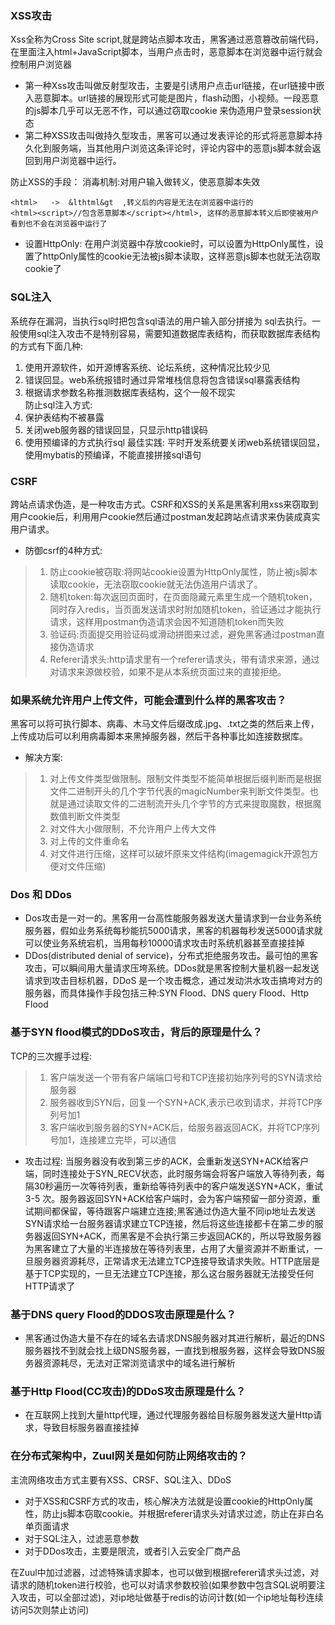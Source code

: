 ### XSS攻击
Xss全称为Cross Site script,就是跨站点脚本攻击，黑客通过恶意篡改前端代码，在里面注入html+JavaScript脚本，当用户点击时，恶意脚本在浏览器中运行就会控制用户浏览器
* 第一种Xss攻击叫做反射型攻击，主要是引诱用户点击url链接，在url链接中嵌入恶意脚本。url链接的展现形式可能是图片，flash动图，小视频。一段恶意的js脚本几乎可以无恶不作，可以通过窃取cookie
来伪造用户登录session状态
* 第二种XSS攻击叫做持久型攻击，黑客可以通过发表评论的形式将恶意脚本持久化到服务端，当其他用户浏览这条评论时，评论内容中的恶意js脚本就会返回到用户浏览器中运行。

防止XSS的手段：
消毒机制:对用户输入做转义，使恶意脚本失效
```
<html>   ->  &lthtml&gt  ,转义后的内容是无法在浏览器中运行的
<html><script>//包含恶意脚本</script></html>, 这样的恶意脚本转义后即使被用户看到也不会在浏览器中运行了
```

* 设置HttpOnly:
在用户浏览器中存放cookie时，可以设置为HttpOnly属性，设置了httpOnly属性的cookie无法被js脚本读取，这样恶意js脚本也就无法窃取cookie了

### SQL注入
系统存在漏洞，当执行sql时把包含sql语法的用户输入部分拼接为 sql去执行。一般使用sql注入攻击不是特别容易，需要知道数据库表结构，而获取数据库表结构的方式有下面几种:
1. 使用开源软件，如开源博客系统、论坛系统，这种情况比较少见
2. 错误回显。web系统报错时通过异常堆栈信息将包含错误sql暴露表结构
3. 根据请求参数名称推测数据库表结构，这个一般不现实  
防止sql注入方式:
1. 保护表结构不被暴露
2. 关闭web服务器的错误回显，只显示http错误码
3. 使用预编译的方式执行sql
最佳实践: 平时开发系统要关闭web系统错误回显，使用mybatis的预编译，不能直接拼接sql语句

### CSRF
跨站点请求伪造，是一种攻击方式。CSRF和XSS的关系是黑客利用xss来窃取到用户cookie后，利用用户cookie然后通过postman发起跨站点请求来伪装成真实用户请求。

* 防御csrf的4种方式:
>1. 防止cookie被窃取:将网站cookie设置为HttpOnly属性，防止被js脚本读取cookie，无法窃取cookie就无法伪造用户请求了。  
>2. 随机token:每次返回页面时，在页面隐藏元素里生成一个随机token，同时存入redis，当页面发送请求时附加随机token，验证通过才能执行请求，这样用postman伪造请求会因不知道随机token而失败
>3. 验证码:页面提交用验证码或滑动拼图来过滤，避免黑客通过postman直接伪造请求
>4. Referer请求头:http请求里有一个referer请求头，带有请求来源，通过对请求来源做校验，如果不是从本系统页面过来的直接拒绝。

### 如果系统允许用户上传文件，可能会遭到什么样的黑客攻击？
黑客可以将可执行脚本、病毒、木马文件后缀改成.jpg、.txt之类的然后来上传，上传成功后可以利用病毒脚本来黑掉服务器，然后干各种事比如连接数据库。
* 解决方案:
>1. 对上传文件类型做限制。限制文件类型不能简单根据后缀判断而是根据文件二进制开头的几个字节代表的magicNumber来判断文件类型。也就是通过读取文件的二进制流开头几个字节的方式来提取魔数，根据魔数值判断文件类型
>2. 对文件大小做限制，不允许用户上传大文件
>3. 对上传的文件重命名
>4. 对文件进行压缩，这样可以破坏原来文件结构(imagemagick开源包方便对文件压缩)

### Dos 和 DDos
* Dos攻击是一对一的。黑客用一台高性能服务器发送大量请求到一台业务系统服务器，假如业务系统每秒能抗5000请求，黑客的机器每秒发送5000请求就可以使业务系统宕机，当用每秒10000请求攻击时系统机器甚至直接挂掉
* DDos(distributed denial of service)，分布式拒绝服务攻击。最可怕的黑客攻击，可以瞬间用大量请求压垮系统。DDos就是黑客控制大量机器一起发送请求到攻击目标机器，DDoS
是一个攻击概念，通过发动洪水攻击搞垮对方的服务器，而具体操作手段包括三种:SYN Flood、DNS query Flood、Http Flood

### 基于SYN flood模式的DDoS攻击，背后的原理是什么？
TCP的三次握手过程:
>1. 客户端发送一个带有客户端端口号和TCP连接初始序列号的SYN请求给服务器
>2. 服务器收到SYN后，回复一个SYN+ACK,表示已收到请求，并将TCP序列号加1
>3. 客户端收到服务器的SYN+ACK后，给服务器返回ACK，并将TCP序列号加1，连接建立完毕，可以通信
* 攻击过程: 当服务器没有收到第三步的ACK，会重新发送SYN+ACK给客户端，同时连接处于SYN_RECV状态，此时服务端会将客户端放入等待列表，每隔30秒遍历一次等待列表，重新给等待列表中的客户端发送SYN+ACK，重试3-5
次。服务器返回SYN+ACK给客户端时，会为客户端预留一部分资源，重试期间都保留，等待跟客户端建立连接;黑客通过伪造大量不同ip地址去发送SYN请求给一台服务器请求建立TCP连接，然后将这些连接都卡在第二步的服务器返回SYN+ACK，而黑客是不会执行第三步返回ACK的，所以导致服务器为黑客建立了大量的半连接放在等待列表里，占用了大量资源并不断重试，一旦服务器资源耗尽，正常请求无法建立TCP连接导致请求失败。HTTP底层是基于TCP实现的，一旦无法建立TCP连接，那么这台服务器就无法接受任何HTTP请求了

### 基于DNS query Flood的DDOS攻击原理是什么？
* 黑客通过伪造大量不存在的域名去请求DNS服务器对其进行解析，最近的DNS服务器找不到就会找上级DNS服务器，一直找到根服务器，这样会导致DNS服务器资源耗尽，无法对正常浏览请求中的域名进行解析

### 基于Http Flood(CC攻击)的DDoS攻击原理是什么？
* 在互联网上找到大量http代理，通过代理服务器给目标服务器发送大量Http请求，导致目标服务器直接挂掉

### 在分布式架构中，Zuul网关是如何防止网络攻击的？
主流网络攻击方式主要有XSS、CRSF、SQL注入、DDoS
* 对于XSS和CSRF方式的攻击，核心解决方法就是设置cookie的HttpOnly属性，防止js脚本窃取cookie。并根据referer请求头对请求过滤，防止在非白名单页面请求
* 对于SQL注入，过滤恶意参数
* 对于DDos攻击，主要是限流，或者引入云安全厂商产品  

在Zuul中加过滤器，过滤特殊请求脚本，也可以做到根据referer请求头过滤，对请求的随机token进行校验，也可以对请求参数校验(如果参数中包含SQL说明要注入攻击，可以全部过滤)，对ip地址做基于redis的访问计数(如一个ip地址每秒连续访问5次则禁止访问)



















































































